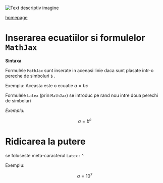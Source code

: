 <script id="MathJax-script" async src="https://cdn.jsdelivr.net/npm/mathjax@3/es5/tex-mml-chtml.js"></script>

![Text descriptiv imagine](https://metricop.com/cdn/shop/articles/trimble-total-station.jpg?v=1677673954&width=720)

[homepage](index.md)  

# Inserarea ecuatiilor si formulelor `MathJax`

**Sintaxa**

Formulele `MathJax` sunt inserate in aceeasi linie daca sunt plasate intr-o pereche de simboluri `$` .

Exemplu: Aceasta este o ecuatie $a=bc$

Formulele `Latex` (prin `MathJax`) se introduc pe rand nou intre doua perechi de simboluri

*Exemplu:*

$$a=b^c$$

# Ridicarea la putere

se foloseste meta-caracterul `Latex` : `^`

Exemplu:

$$a=10^7$$





